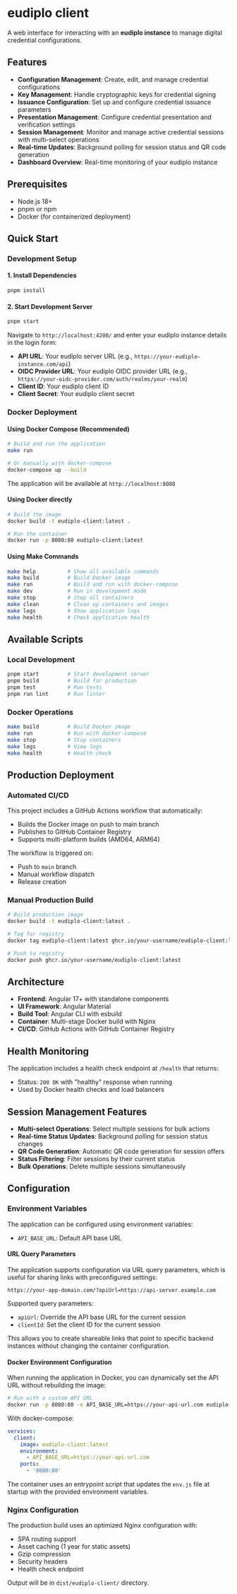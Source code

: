 # eudiplo client

A web interface for interacting with an **eudiplo instance** to manage digital credential configurations.

## Features

- **Configuration Management**: Create, edit, and manage credential configurations
- **Key Management**: Handle cryptographic keys for credential signing
- **Issuance Configuration**: Set up and configure credential issuance parameters
- **Presentation Management**: Configure credential presentation and verification settings
- **Session Management**: Monitor and manage active credential sessions with multi-select operations
- **Real-time Updates**: Background polling for session status and QR code generation
- **Dashboard Overview**: Real-time monitoring of your eudiplo instance

## Prerequisites

- Node.js 18+
- pnpm or npm
- Docker (for containerized deployment)

## Quick Start

### Development Setup

#### 1. Install Dependencies

```bash
pnpm install
```

#### 2. Start Development Server

```bash
pnpm start
```

Navigate to `http://localhost:4200/` and enter your eudiplo instance details in the login form:

- **API URL**: Your eudiplo server URL (e.g., `https://your-eudiplo-instance.com/api`)
- **OIDC Provider URL**: Your eudiplo OIDC provider URL (e.g., `https://your-oidc-provider.com/auth/realms/your-realm`)
- **Client ID**: Your eudiplo client ID
- **Client Secret**: Your eudiplo client secret

### Docker Deployment

#### Using Docker Compose (Recommended)

```bash
# Build and run the application
make run

# Or manually with docker-compose
docker-compose up --build
```

The application will be available at `http://localhost:8080`

#### Using Docker directly

```bash
# Build the image
docker build -t eudiplo-client:latest .

# Run the container
docker run -p 8080:80 eudiplo-client:latest
```

#### Using Make Commands

```bash
make help          # Show all available commands
make build         # Build Docker image
make run           # Build and run with docker-compose
make dev           # Run in development mode
make stop          # Stop all containers
make clean         # Clean up containers and images
make logs          # Show application logs
make health        # Check application health
```

## Available Scripts

### Local Development

```bash
pnpm start         # Start development server
pnpm build         # Build for production
pnpm test          # Run tests
pnpm run lint      # Run linter
```

### Docker Operations

```bash
make build         # Build Docker image
make run           # Run with docker-compose
make stop          # Stop containers
make logs          # View logs
make health        # Health check
```

## Production Deployment

### Automated CI/CD

This project includes a GitHub Actions workflow that automatically:

- Builds the Docker image on push to main branch
- Publishes to GitHub Container Registry
- Supports multi-platform builds (AMD64, ARM64)

The workflow is triggered on:

- Push to `main` branch
- Manual workflow dispatch
- Release creation

### Manual Production Build

```bash
# Build production image
docker build -t eudiplo-client:latest .

# Tag for registry
docker tag eudiplo-client:latest ghcr.io/your-username/eudiplo-client:latest

# Push to registry
docker push ghcr.io/your-username/eudiplo-client:latest
```

## Architecture

- **Frontend**: Angular 17+ with standalone components
- **UI Framework**: Angular Material
- **Build Tool**: Angular CLI with esbuild
- **Container**: Multi-stage Docker build with Nginx
- **CI/CD**: GitHub Actions with GitHub Container Registry

## Health Monitoring

The application includes a health check endpoint at `/health` that returns:

- Status: `200 OK` with "healthy" response when running
- Used by Docker health checks and load balancers

## Session Management Features

- **Multi-select Operations**: Select multiple sessions for bulk actions
- **Real-time Status Updates**: Background polling for session status changes
- **QR Code Generation**: Automatic QR code generation for session offers
- **Status Filtering**: Filter sessions by their current status
- **Bulk Operations**: Delete multiple sessions simultaneously

## Configuration

### Environment Variables

The application can be configured using environment variables:

- `API_BASE_URL`: Default API base URL

#### URL Query Parameters

The application supports configuration via URL query parameters, which is useful for sharing links with preconfigured settings:

```
https://your-app-domain.com/?apiUrl=https://api-server.example.com
```

Supported query parameters:

- `apiUrl`: Override the API base URL for the current session
- `clientId`: Set the client ID for the current session

This allows you to create shareable links that point to specific backend instances without changing the container configuration.

#### Docker Environment Configuration

When running the application in Docker, you can dynamically set the API URL without rebuilding the image:

```bash
# Run with a custom API URL
docker run -p 8080:80 -e API_BASE_URL=https://your-api-url.com eudiplo-client:latest
```

With docker-compose:

```yaml
services:
  client:
    image: eudiplo-client:latest
    environment:
      - API_BASE_URL=https://your-api-url.com
    ports:
      - '8080:80'
```

The container uses an entrypoint script that updates the `env.js` file at startup with the provided environment variables.

### Nginx Configuration

The production build uses an optimized Nginx configuration with:

- SPA routing support
- Asset caching (1 year for static assets)
- Gzip compression
- Security headers
- Health check endpoint

Output will be in `dist/eudiplo-client/` directory.
